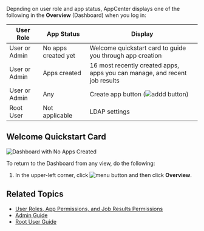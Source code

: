 Depnding on user role and app status, AppCenter displays one of the following in the **Overview** (Dashboard) when you log in:

| User Role          | App Status          |  Display    |
| ------             | -----------         |  ---------  |
| User or Admin      | No apps created yet |  Welcome quickstart card to guide you through app creation       |
| User or Admin      | Apps created |  16 most recently created apps, apps you can manage, and recent job results       |
| User or Admin      | Any | Create app button (![addd button](images/add-orange.png))       |
| Root User          | Not applicable |  LDAP settings       |

## Welcome Quickstart Card

![Dashboard with No Apps Created](images/overview-no-apps.png) 

To return to the Dashboard from any view, do the following:

1. In the upper-left corner, click ![menu button](images/menu-button.png) and then click **Overview**.

## Related Topics
* [User Roles, App Permissions, and Job Results Permissions](app-permission-user-role.md)
* [Admin Guide](../admin-guide/index.md)
* [Root User Guide](../root-user-guide/index.md)

